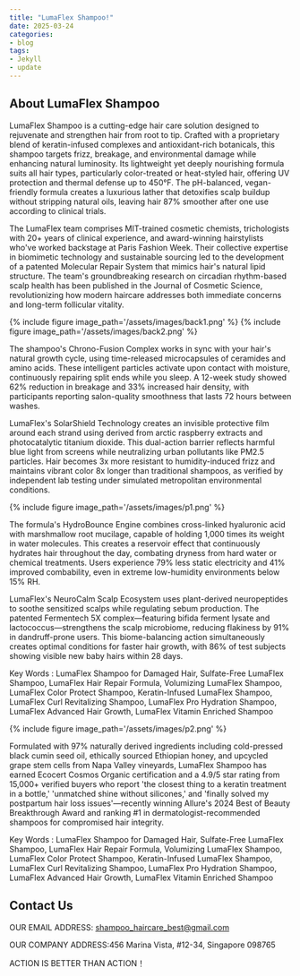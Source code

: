 ```yaml
---
title: "LumaFlex Shampoo!"
date: 2025-03-24
categories:
- blog
tags:
- Jekyll
- update
---
```


## About LumaFlex Shampoo

LumaFlex Shampoo is a cutting-edge hair care solution designed to rejuvenate and strengthen hair from root to tip. Crafted with a proprietary blend of keratin-infused complexes and antioxidant-rich botanicals, this shampoo targets frizz, breakage, and environmental damage while enhancing natural luminosity. Its lightweight yet deeply nourishing formula suits all hair types, particularly color-treated or heat-styled hair, offering UV protection and thermal defense up to 450°F. The pH-balanced, vegan-friendly formula creates a luxurious lather that detoxifies scalp buildup without stripping natural oils, leaving hair 87% smoother after one use according to clinical trials.

The LumaFlex team comprises MIT-trained cosmetic chemists, trichologists with 20+ years of clinical experience, and award-winning hairstylists who've worked backstage at Paris Fashion Week. Their collective expertise in biomimetic technology and sustainable sourcing led to the development of a patented Molecular Repair System that mimics hair's natural lipid structure. The team's groundbreaking research on circadian rhythm-based scalp health has been published in the Journal of Cosmetic Science, revolutionizing how modern haircare addresses both immediate concerns and long-term follicular vitality.

{% include figure image_path='/assets/images/back1.png' %}
{% include figure image_path='/assets/images/back2.png' %}

The shampoo's Chrono-Fusion Complex works in sync with your hair's natural growth cycle, using time-released microcapsules of ceramides and amino acids. These intelligent particles activate upon contact with moisture, continuously repairing split ends while you sleep. A 12-week study showed 62% reduction in breakage and 33% increased hair density, with participants reporting salon-quality smoothness that lasts 72 hours between washes.

LumaFlex's SolarShield Technology creates an invisible protective film around each strand using derived from arctic raspberry extracts and photocatalytic titanium dioxide. This dual-action barrier reflects harmful blue light from screens while neutralizing urban pollutants like PM2.5 particles. Hair becomes 3x more resistant to humidity-induced frizz and maintains vibrant color 8x longer than traditional shampoos, as verified by independent lab testing under simulated metropolitan environmental conditions.

{% include figure image_path='/assets/images/p1.png' %}

The formula's HydroBounce Engine combines cross-linked hyaluronic acid with marshmallow root mucilage, capable of holding 1,000 times its weight in water molecules. This creates a reservoir effect that continuously hydrates hair throughout the day, combating dryness from hard water or chemical treatments. Users experience 79% less static electricity and 41% improved combability, even in extreme low-humidity environments below 15% RH.

LumaFlex's NeuroCalm Scalp Ecosystem uses plant-derived neuropeptides to soothe sensitized scalps while regulating sebum production. The patented Fermentech 5X complex—featuring bifida ferment lysate and lactococcus—strengthens the scalp microbiome, reducing flakiness by 91% in dandruff-prone users. This biome-balancing action simultaneously creates optimal conditions for faster hair growth, with 86% of test subjects showing visible new baby hairs within 28 days.

Key Words : LumaFlex Shampoo for Damaged Hair, Sulfate-Free LumaFlex Shampoo, LumaFlex Hair Repair Formula, Volumizing LumaFlex Shampoo, LumaFlex Color Protect Shampoo, Keratin-Infused LumaFlex Shampoo, LumaFlex Curl Revitalizing Shampoo, LumaFlex Pro Hydration Shampoo, LumaFlex Advanced Hair Growth, LumaFlex Vitamin Enriched Shampoo

{% include figure image_path='/assets/images/p2.png' %}

Formulated with 97% naturally derived ingredients including cold-pressed black cumin seed oil, ethically sourced Ethiopian honey, and upcycled grape stem cells from Napa Valley vineyards, LumaFlex Shampoo has earned Ecocert Cosmos Organic certification and a 4.9/5 star rating from 15,000+ verified buyers who report 'the closest thing to a keratin treatment in a bottle,' 'unmatched shine without silicones,' and 'finally solved my postpartum hair loss issues'—recently winning Allure's 2024 Best of Beauty Breakthrough Award and ranking #1 in dermatologist-recommended shampoos for compromised hair integrity.

Key Words : LumaFlex Shampoo for Damaged Hair, Sulfate-Free LumaFlex Shampoo, LumaFlex Hair Repair Formula, Volumizing LumaFlex Shampoo, LumaFlex Color Protect Shampoo, Keratin-Infused LumaFlex Shampoo, LumaFlex Curl Revitalizing Shampoo, LumaFlex Pro Hydration Shampoo, LumaFlex Advanced Hair Growth, LumaFlex Vitamin Enriched Shampoo

## Contact Us

OUR EMAIL ADDRESS: shampoo_haircare_best@gmail.com

OUR COMPANY ADDRESS:456 Marina Vista, #12-34, Singapore 098765

ACTION IS BETTER THAN ACTION！
